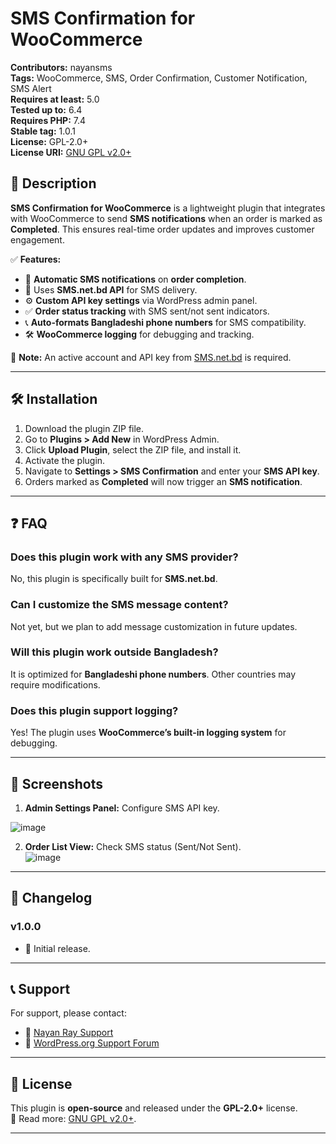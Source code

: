 # SMS Confirmation for WooCommerce

**Contributors:** nayansms  
**Tags:** WooCommerce, SMS, Order Confirmation, Customer Notification, SMS Alert  
**Requires at least:** 5.0  
**Tested up to:** 6.4  
**Requires PHP:** 7.4  
**Stable tag:** 1.0.1  
**License:** GPL-2.0+  
**License URI:** [GNU GPL v2.0+](https://www.gnu.org/licenses/gpl-2.0.html)  

## 📢 Description  

**SMS Confirmation for WooCommerce** is a lightweight plugin that integrates with WooCommerce to send **SMS notifications** when an order is marked as **Completed**. This ensures real-time order updates and improves customer engagement.  

✅ **Features:**  
- 📩 **Automatic SMS notifications** on **order completion**.  
- 🔑 Uses **SMS.net.bd API** for SMS delivery.  
- ⚙️ **Custom API key settings** via WordPress admin panel.  
- ✅ **Order status tracking** with SMS sent/not sent indicators.  
- 📞 **Auto-formats Bangladeshi phone numbers** for SMS compatibility.  
- 🛠 **WooCommerce logging** for debugging and tracking.  

🔹 **Note:** An active account and API key from [SMS.net.bd](https://www.sms.net.bd/) is required.

---

## 🛠 Installation  

1. Download the plugin ZIP file.  
2. Go to **Plugins > Add New** in WordPress Admin.  
3. Click **Upload Plugin**, select the ZIP file, and install it.  
4. Activate the plugin.  
5. Navigate to **Settings > SMS Confirmation** and enter your **SMS API key**.  
6. Orders marked as **Completed** will now trigger an **SMS notification**.  

---

## ❓ FAQ  

### Does this plugin work with any SMS provider?  
No, this plugin is specifically built for **SMS.net.bd**.  

### Can I customize the SMS message content?  
Not yet, but we plan to add message customization in future updates.  

### Will this plugin work outside Bangladesh?  
It is optimized for **Bangladeshi phone numbers**. Other countries may require modifications.  

### Does this plugin support logging?  
Yes! The plugin uses **WooCommerce’s built-in logging system** for debugging.  

---

## 📸 Screenshots  

1. **Admin Settings Panel:** Configure SMS API key.

![image](https://github.com/user-attachments/assets/b0022488-cb55-4e5f-98ac-a613783987c3)

  
2. **Order List View:** Check SMS status (Sent/Not Sent).  
![image](https://github.com/user-attachments/assets/5007ac02-3b05-4c7f-9c27-15f316b19980)

---

## 📜 Changelog  


### v1.0.0  
- 🚀 Initial release.  



---

## 📞 Support  

For support, please contact:  
- 📩 [Nayan Ray Support](https://dev-nayanray.github.io/)  
- 💬 [WordPress.org Support Forum](https://wordpress.org/support/plugin/sms-confirmation-for-woocommerce)  

---

## 📜 License  

This plugin is **open-source** and released under the **GPL-2.0+** license.  
📖 Read more: [GNU GPL v2.0+](https://www.gnu.org/licenses/gpl-2.0.html).  

---

